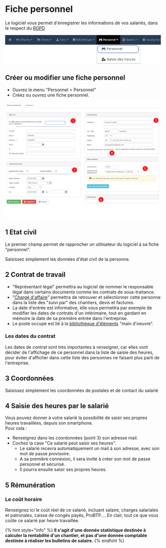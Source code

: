 # Fiche personnel

Le logiciel vous permet d'enregistrer les informations de vos salariés, dans le respect du [RGPD](https://www.batiment-gestion.com/politique-confidentialite-progbat-v1.pdf)

![](../../.gitbook/assets/menu_personnel.png)

## Créer ou modifier une fiche personnel

* Ouvrez le menu "Personnel &gt; Personnel"
* Créez ou ouvrez une fiche personnel.

![](../../.gitbook/assets/fiche-salarie.png)

##  1 Etat civil

Le premier champ permet de rapprocher un utilisateur du logiciel à sa fiche "personnel". 

Saisissez simplement les données d'état civil de la personne.

## 2 Contrat de travail

* "Représentant légal" permettra au logiciel de nommer le responsable légal dans certains documents comme les contrats de sous-traitance.
* "[Chargé d'affaire](les-charges-daffaire.md)" permettra de retrouver et sélectionner cette personne dans la liste des "suivi par" des chantiers, devis et factures.
* La date d'entrée est informative, elle vous permettra par exemple de modifier les dates de contrats d'un intérimaire, tout en gardant en mémoire la date de sa première entrée dans l'entreprise.
* Le poste occupé est lié à la [bibliothèque d'éléments](../bibliotheque-de-chiffrage/la-bibliotheque-delements.md) "main d'oeuvre".

### Les dates du contrat

Les dates de contrat sont très importantes à renseigner, car elles vont décider de l'affichage de ce personnel dans la liste de saisie des heures, pour éviter d'afficher dans cette liste des personnes ne faisant plus parti de l'entreprise.

## 3 Coordonnées

Saisissez simplement les coordonnées de postales et de contact du salarié

## 4 Saisie des heures par le salarié

Vous pouvez donner à votre salarié la possibilité de saisir ses propres heures travaillées, depuis son smartphone.  
Pour cela :

* Renseignez dans les coordonnées \(point 3\) son adresse mail.
* Cochez la case "Ce salarié peut saisir ses heures".
  * Le salarié recevra automatiquement un mail à son adresse, avec son mot de passe provisoire.
  * A sa première connexion, il sera invité à créer son mot de passe personnel et sécurisé.
  * Il pourra ensuite saisir ses propres heures.

## 5 Rémunération

### Le coût horaire

Renseignez ici le coût réel de ce salarié, incluant salaire, charges salariales et patronales, caisse de congés payés, ProBTP.... En clair, tout ce que vous coûte ce salarié par heure travaillée.

{% hint style="info" %}
**Il s'agit d'une donnée statistique destinée à calculer la rentabilité d'un chantier, et pas d'une donnée comptable destinée à réaliser les bulletins de salaire.**
{% endhint %}

